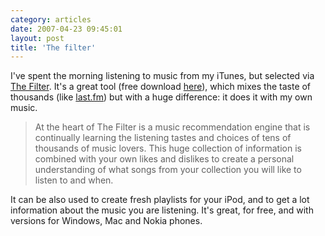 ```yaml
---
category: articles
date: 2007-04-23 09:45:01
layout: post
title: 'The filter'
---
```


<p>I've spent the morning listening to music from my iTunes, but selected via <a href="http://www.thefilter.com/">The Filter</a>. It's a great tool (free download <a href="http://www.thefilter.com/download.html">here</a>), which mixes the taste of thousands (like <a href="http://last.fm">last.fm</a>) but with a huge difference: it does it with my own music.</p><blockquote>At the heart of The Filter is a music recommendation engine that is continually learning the listening tastes and choices of tens of thousands of music lovers. This huge collection of information is combined with your own likes and dislikes to create a personal understanding of what songs from your collection you will like to listen to and when.</blockquote><p>It can be also used to create fresh playlists for your iPod, and to get a lot information about the music you are listening. It's great, for free, and with versions for Windows, Mac and Nokia phones.</p>
